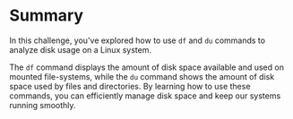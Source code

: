 # Summary

In this challenge, you've explored how to use `df` and `du` commands to analyze disk usage on a Linux system.

The `df` command displays the amount of disk space available and used on mounted file-systems, while the `du` command shows the amount of disk space used by files and directories. By learning how to use these commands, you can efficiently manage disk space and keep our systems running smoothly.
